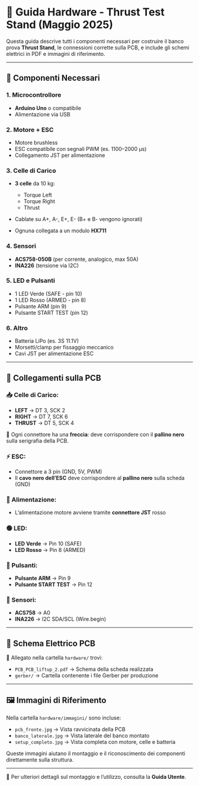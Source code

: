 # 🔩 Guida Hardware - Thrust Test Stand (Maggio 2025)

Questa guida descrive tutti i componenti necessari per costruire il banco prova **Thrust Stand**, le connessioni corrette sulla PCB, e include gli schemi elettrici in PDF e immagini di riferimento.

---

## 🧰 Componenti Necessari

### 1. **Microcontrollore**

* **Arduino Uno** o compatibile
* Alimentazione via USB

### 2. **Motore + ESC**

* Motore brushless
* ESC compatibile con segnali PWM (es. 1100–2000 µs)
* Collegamento JST per alimentazione

### 3. **Celle di Carico**

* **3 celle** da 10 kg:

  * Torque Left
  * Torque Right
  * Thrust
* Cablate su A+, A-, E+, E- (B+ e B- vengono ignorati)
* Ognuna collegata a un modulo **HX711**

### 4. **Sensori**

* **ACS758-050B** (per corrente, analogico, max 50A)
* **INA226** (tensione via I2C)

### 5. **LED e Pulsanti**

* 1 LED Verde (SAFE - pin 10)
* 1 LED Rosso (ARMED - pin 8)
* Pulsante ARM (pin 9)
* Pulsante START TEST (pin 12)

### 6. **Altro**

* Batteria LiPo (es. 3S 11.1V)
* Morsetti/clamp per fissaggio meccanico
* Cavi JST per alimentazione ESC

---

## 📌 Collegamenti sulla PCB

### 📥 Celle di Carico:

* **LEFT** → DT 3, SCK 2
* **RIGHT** → DT 7, SCK 6
* **THRUST** → DT 5, SCK 4

📌 Ogni connettore ha una **freccia**: deve corrispondere con il **pallino nero** sulla serigrafia della PCB.

### ⚡ ESC:

* Connettore a 3 pin (GND, 5V, PWM)
* Il **cavo nero dell’ESC** deve corrispondere al **pallino nero** sulla scheda (GND)

### 🔋 Alimentazione:

* L’alimentazione motore avviene tramite **connettore JST** rosso

### 🟢 LED:

* **LED Verde** → Pin 10 (SAFE)
* **LED Rosso** → Pin 8 (ARMED)

### 🔘 Pulsanti:

* **Pulsante ARM** → Pin 9
* **Pulsante START TEST** → Pin 12

### 📶 Sensori:

* **ACS758** → A0
* **INA226** → I2C SDA/SCL (Wire.begin)

---

## 🧾 Schema Elettrico PCB

📎 Allegato nella cartella `hardware/` trovi:

* `PCB_PCB_liftup_2.pdf` → Schema della scheda realizzata
* `gerber/` → Cartella contenente i file Gerber per produzione

---

## 🖼️ Immagini di Riferimento

Nella cartella `hardware/immagini/` sono incluse:

* `pcb_fronte.jpg` → Vista ravvicinata della PCB
* `banco_laterale.jpg` → Vista laterale del banco montato
* `setup_completo.jpg` → Vista completa con motore, celle e batteria

Queste immagini aiutano il montaggio e il riconoscimento dei componenti direttamente sulla struttura.

---

📌 Per ulteriori dettagli sul montaggio e l’utilizzo, consulta la **Guida Utente**.
